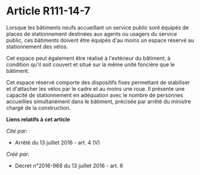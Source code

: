 # Article R111-14-7

Lorsque  les bâtiments neufs accueillant un service public sont équipés de  places de stationnement destinées aux agents ou
usagers du service  public, ces bâtiments doivent être équipés d'au moins un espace réservé  au stationnement des vélos. 

Cet espace peut  également être réalisé à l'extérieur du bâtiment, à condition qu'il soit  couvert et situé sur la même unité
foncière que le bâtiment. 

Cet espace réservé comporte des dispositifs fixes permettant de  stabiliser et d'attacher les vélos par le cadre et au moins
une roue. Il  présente une capacité de stationnement en adéquation avec le nombre de  personnes accueillies simultanément
dans le bâtiment, précisée par  arrêté du ministre chargé de la construction.

**Liens relatifs à cet article**

_Cité par_:

  - Arrêté du 13 juillet 2016 - art. 4 (V)

_Créé par_:

  - Décret n°2016-968 du 13 juillet 2016 - art. 6
